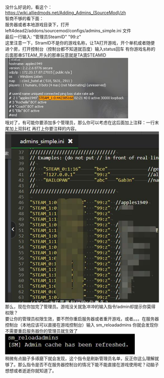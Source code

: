 没什么好说的，看这个：https://wiki.alliedmods.net/Adding_Admins_(SourceMod)/zh  
智商不够的看下面：  
服务器或者本地游戏目录下，打开left4dead2/addons/sourcemod/configs/admins_simple.ini 文件  
最后一行输入: "管理员SteamID" "99:z"  
这里注意一下，StramID不是你的游戏名称，让TA打开游戏，开个单机或者随便进个房，打开控制台（控制台都不知道就百度）输入status回车 有你游戏名称的后面那串STEAM_开头的那串玩意就是TA滴STEAMID  
![imgae](https://github.com/apples1949/L4D2PluginsEducation/blob/main/img/2.jpg)  
哦对了，有可能你要添加多个管理员，那么你可以考虑在这后面加上注释：一行末尾加上双斜杠 再打上你要注释的内容。  
![imgae](https://github.com/apples1949/L4D2PluginsEducation/blob/main/img/3.jpg)  
那么，现在你加完了管理员。游戏没关就急冲冲的输入指令!admin却提示你莫得权限？  
要让你的管理员权限生效，要不然你重启服务器或者重开游戏，或者。。。在服务器控制台（本地应该可以直接在游戏控制台）输入 sm_reloadadmins 你就会发现你不需要重启服务器你的管理员就生效了  
![imgae](https://github.com/apples1949/L4D2PluginsEducation/blob/main/img/4.jpg)  
稍微有点脑子多琢磨下就会发现，这个指令是刷新管理员名单，反正你这么理解就够了。那么指令是否不在服务器控制台的情况下能不能直接在游戏使用呢？动脑子想想或者逝逝你就知道了。  